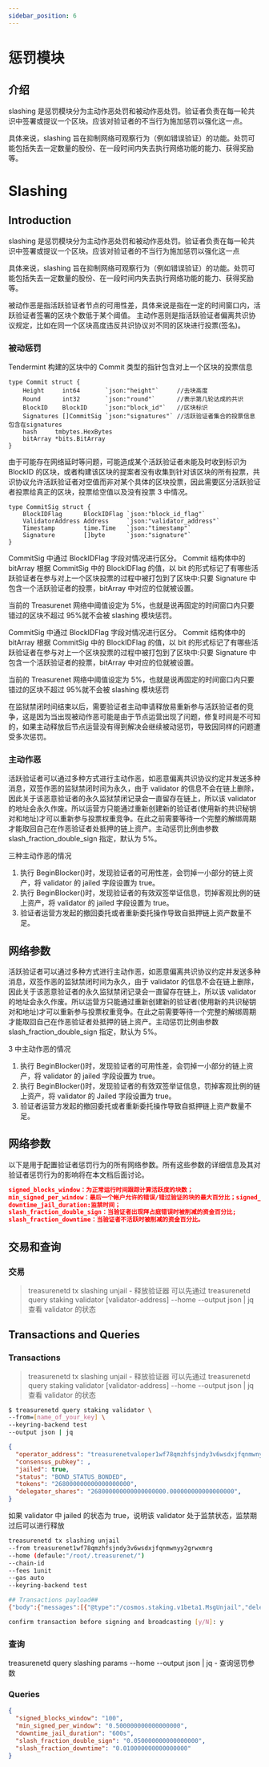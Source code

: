 ```yaml
---
sidebar_position: 6
---
```


# 惩罚模块

## 介绍

slashing 是惩罚模块分为主动作恶处罚和被动作恶处罚。验证者负责在每一轮共识中签署或提议一个区块。应该对验证者的不当行为施加惩罚以强化这一点。

具体来说，slashing 旨在抑制网络可观察行为（例如错误验证）的功能。处罚可能包括失去一定数量的股份、在一段时间内失去执行网络功能的能力、获得奖励等。

# Slashing

## Introduction

slashing 是惩罚模块分为主动作恶处罚和被动作恶处罚。验证者负责在每一轮共识中签署或提议一个区块。应该对验证者的不当行为施加惩罚以强化这一点

具体来说，slashing 旨在抑制网络可观察行为（例如错误验证）的功能。处罚可能包括失去一定数量的股份、在一段时间内失去执行网络功能的能力、获得奖励等。


被动作恶是指活跃验证者节点的可用性差，具体来说是指在一定的时间窗口内，活跃验证者签署的区块个数低于某个阈值。
主动作恶则是指活跃验证者偏离共识协议规定，比如在同一个区块高度违反共识协议对不同的区块进行投票(签名)。

### 被动惩罚


Tendermint 构建的区块中的 Commit 类型的指针包含对上一个区块的投票信息


```golang
type Commit struct {
	Height     int64       `json:"height"`     //去块高度
	Round      int32       `json:"round"`      //表示第几轮达成的共识
	BlockID    BlockID     `json:"block_id"`   //区块标识
	Signatures []CommitSig `json:"signatures"` //活跃验证者集合的投票信息包含在signatures
	hash     tmbytes.HexBytes
	bitArray *bits.BitArray
}
```

由于可能存在网络延时等问题，可能造成某个活跃验证者未能及时收到标识为 BlockID 的区块，或者构建该区块的提案者没有收集到针对该区块的所有投票，共识协议允许活跃验证者对空值而非对某个具体的区块投票，因此需要区分活跃验证者投票给真正的区块，投票给空值以及没有投票 3 中情况。


```golang
type CommitSig struct {
	BlockIDFlag      BlockIDFlag `json:"block_id_flag"`
	ValidatorAddress Address     `json:"validator_address"`
	Timestamp        time.Time   `json:"timestamp"`
	Signature        []byte      `json:"signature"`
}
```

CommitSig 中通过 BlockIDFlag 字段对情况进行区分。
Commit 结构体中的 bitArray 根据 CommitSig 中的 BlockIDFlag 的值，以 bit 的形式标记了有哪些活跃验证者在参与对上一个区块投票的过程中被打包到了区块中:只要 Signature 中包含一个活跃验证者的投票，bitArray 中对应的位就被设置。

当前的 Treasurenet 网络中阈值设定为 5%，也就是说再固定的时间窗口内只要错过的区块不超过 95%就不会被 slashing 模块惩罚。

CommitSig 中通过 BlockIDFlag 字段对情况进行区分。
Commit 结构体中的 bitArray 根据 CommitSig 中的 BlockIDFlag 的值，以 bit 的形式标记了有哪些活跃验证者在参与对上一个区块投票的过程中被打包到了区块中:只要 Signature 中包含一个活跃验证者的投票，bitArray 中对应的位就被设置。

当前的 Treasurenet 网络中阈值设定为 5%，也就是说再固定的时间窗口内只要错过的区块不超过 95%就不会被 slashing 模块惩罚

在监狱禁闭时间结束以后，需要验证者主动申请释放易重新参与活跃验证者的竞争，这是因为当出现被动作恶可能是由于节点运营出现了问题，修复时间是不可知的，如果主动释放后节点运营没有得到解决会继续被动惩罚，导致因同样的问题遭受多次惩罚。

### 主动作恶

活跃验证者可以通过多种方式进行主动作恶，如恶意偏离共识协议约定并发送多种消息，双签作恶的监狱禁闭时间为永久，由于 validator 的信息不会在链上删除，因此关于该恶意验证者的永久监狱禁闭记录会一直留存在链上，所以该 validator 的地址会永久作废。所以运营方只能通过重新创建新的验证者(使用新的共识秘钥对和地址)才可以重新参与投票权重竞争。在此之前需要等待一个完整的解绑周期才能取回自己在作恶验证者处抵押的链上资产。主动惩罚比例由参数 slash_fraction_double_sign 指定，默认为 5%。

三种主动作恶的情况

1. 执行 BeginBlocker()时，发现验证者的可用性差，会罚掉一小部分的链上资产，将 validator 的 jailed 字段设置为 true。
2. 执行 BeginBlocker()时，发现验证者的有效双签举证信息，罚掉客观比例的链上资产，将 validator 的 jailed 字段设置为 true。
3. 验证者运营方发起的撤回委托或者重新委托操作导致自抵押链上资产数量不足。

## 网络参数

活跃验证者可以通过多种方式进行主动作恶，如恶意偏离共识协议约定并发送多种消息，双签作恶的监狱禁闭时间为永久，由于 validator 的信息不会在链上删除，因此关于该恶意验证者的永久监狱禁闭记录会一直留存在链上，所以该 validator 的地址会永久作废。所以运营方只能通过重新创建新的验证者(使用新的共识秘钥对和地址)才可以重新参与投票权重竞争。在此之前需要等待一个完整的解绑周期才能取回自己在作恶验证者处抵押的链上资产。主动惩罚比例由参数 slash_fraction_double_sign 指定，默认为 5%。

3 中主动作恶的情况

1. 执行 BeginBlocker()时，发现验证者的可用性差，会罚掉一小部分的链上资产，将 validator 的 jailed 字段设置为 true。
2. 执行 BeginBlocker()时，发现验证者的有效双签举证信息，罚掉客观比例的链上资产，将 validator 的 Jailed 字段设置为 true。
3. 验证者运营方发起的撤回委托或者重新委托操作导致自抵押链上资产数量不足。

## 网络参数

以下是用于配置验证者惩罚行为的所有网络参数。所有这些参数的详细信息及其对验证者惩罚行为的影响将在本文档后面讨论。

```json
signed_blocks_window：为正常运行时间跟踪计算活跃度的块数；
min_signed_per_window：最后一个帐户允许的错误/错过验证的块的最大百分比；signed_blocks_window在停用之前阻塞；
downtime_jail_duration:监禁时间；
slash_fraction_double_sign：当验证者出现拜占庭错误时被削减的资金百分比;
slash_fraction_downtime：当验证者不活跃时被削减的资金百分比。
```

## 交易和查询

### 交易

> treasurenetd tx slashing unjail - 释放验证器
> 可以先通过 treasurenetd query staking validator [validator-address] --home --output json | jq 查看 validator 的状态


## Transactions and Queries

### Transactions

> treasurenetd tx slashing unjail - 释放验证器
> 可以先通过 treasurenetd query staking validator [validator-address] --home --output json | jq 查看 validator 的状态
>

```sh
$ treasurenetd query staking validator \
--from=[name_of_your_key] \
--keyring-backend test
--output json | jq
```

```json
{
  "operator_address": "treasurenetvaloper1wf78qmzhfsjndy3v6wsdxjfqnmwnyy2gzs46zq",
  "consensus_pubkey": ,
  "jailed": true,
  "status": "BOND_STATUS_BONDED",
  "tokens": "268000000000000000000",
  "delegator_shares": "268000000000000000000.000000000000000000",
}
```

如果 validator 中 jailed 的状态为 true，说明该 validator 处于监禁状态，监禁期过后可以进行释放

```sh
treasurenetd tx slashing unjail
--from treasurenet1wf78qmzhfsjndy3v6wsdxjfqnmwnyy2grwxmrg
--home (defaule:"/root/.treasurenet/")
--chain-id
--fees 1unit
--gas auto
--keyring-backend test

## Transactions payload##
{"body":{"messages":[{"@type":"/cosmos.staking.v1beta1.MsgUnjail","delegator_address":"treasurenet1wf78qmzhfsjndy3v6wsdxjfqnmwnyy2grwxmrg","validator_address":"treasurenetvaloper1wf78qmzhfsjndy3v6wsdxjfqnmwnyy2gzs46zq","amount":{"denom":"aunit","amount":"10000000000000000000"}}],"memo":"","timeout_height":"0","extension_options":[],"non_critical_extension_options":[]},"auth_info":{"signer_infos":[],"fee":{"amount":[{"denom":"aunit","amount":"1000000000000000000"}],"gas_limit":"214201","payer":"","granter":""}},"signatures":[]}

confirm transaction before signing and broadcasting [y/N]: y
```

### 查询

treasurenetd query slashing params --home --output json | jq - 查询惩罚参数

### Queries

```json
{
  "signed_blocks_window": "100",
  "min_signed_per_window": "0.500000000000000000",
  "downtime_jail_duration": "600s",
  "slash_fraction_double_sign": "0.050000000000000000",
  "slash_fraction_downtime": "0.010000000000000000"
}
```
